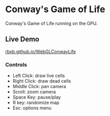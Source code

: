 # Conway's Game of Life

Conway's Game of Life running on the GPU.

## Live Demo

[rbxb.github.io/WebGLConwayLife](https://rbxb.github.io/WebGLConwayLife/)

### Controls

- Left Click: draw live cells
- Right Click: draw dead cells
- Middle Click: pan camera
- Scroll: zoom camera
- Space Key: pause/play
- R key: randomize map
- Esc: options menu
